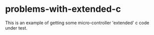 problems-with-extended-c
========================

This is an example of getting some micro-controller 'extended' c code under test.
